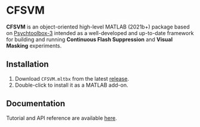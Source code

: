 # CFSVM
**CFSVM** is an object-oriented high-level MATLAB (2021b+) package based on [Psychtoolbox-3](http://psychtoolbox.org/) intended as a well-developed and up-to-date framework for building and running **Continuous Flash Suppression** and **Visual Masking** experiments.

## Installation
1. Download `CFSVM.mltbx` from the latest [release](https://github.com/Mudrik-Lab/CFSVM/releases).
2. Double-click to install it as a MATLAB add-on.

## Documentation
Tutorial and API reference are available [here](https://mudrik-lab.github.io/CFSVM/).

